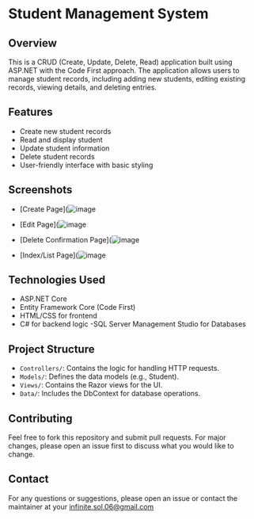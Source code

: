 

# Student Management System

## Overview
This is a CRUD (Create, Update, Delete, Read) application built using ASP.NET with the Code First approach. The application allows users to manage student records, including adding new students, editing existing records, viewing details, and deleting entries.

## Features
- Create new student records
- Read and display student
- Update student information
- Delete student records
- User-friendly interface with basic styling

## Screenshots
- [Create Page](![image](https://github.com/user-attachments/assets/1c846831-a05a-430f-8a34-d661252c1faa)

- [Edit Page](![image](https://github.com/user-attachments/assets/ed71cfec-d673-4dc5-a67d-3cb59eaf9f91)


- [Delete Confirmation Page](![image](https://github.com/user-attachments/assets/860b162f-60c7-4f89-97e1-b503b98aa951)

- [Index/List Page](![image](https://github.com/user-attachments/assets/af73bb6b-3a52-44f7-a868-13aad88c9bc8)


## Technologies Used
- ASP.NET Core
- Entity Framework Core (Code First)
- HTML/CSS for frontend
- C# for backend logic
-SQL Server Management Studio for Databases

## Project Structure
- `Controllers/`: Contains the logic for handling HTTP requests.
- `Models/`: Defines the data models (e.g., Student).
- `Views/`: Contains the Razor views for the UI.
- `Data/`: Includes the DbContext for database operations.

## Contributing
Feel free to fork this repository and submit pull requests. For major changes, please open an issue first to discuss what you would like to change.


## Contact
For any questions or suggestions, please open an issue or contact the maintainer at your infinite.sol.06@gmail.com
